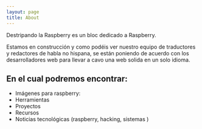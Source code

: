 ```yaml
---
layout: page
title: About
---
```


Destripando la Raspberry es un bloc dedicado a Raspberry.

Estamos en construcción y como podéis ver nuestro equipo de traductores y redactores de habla no hispana,
se están poniendo de acuerdo con los desarrolladores web para llevar a cavo una web solida en un solo idioma.


## En el cual podremos encontrar:
* Imágenes para raspberry:
* Herramientas 
* Proyectos
* Recursos
* Noticias tecnológicas (raspberry, hacking, sistemas )
